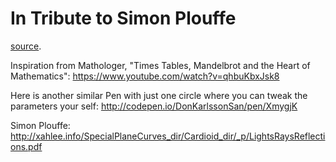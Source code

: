 # In Tribute to Simon Plouffe

[source](https://codepen.io/DonKarlssonSan/pen/meQOvp).

Inspiration from Mathologer,  "Times Tables, Mandelbrot and the Heart of Mathematics":
https://www.youtube.com/watch?v=qhbuKbxJsk8

Here is another similar Pen with just one circle where you can tweak the parameters your self: 
http://codepen.io/DonKarlssonSan/pen/XmygjK

Simon Plouffe: http://xahlee.info/SpecialPlaneCurves_dir/Cardioid_dir/_p/LightsRaysReflections.pdf
